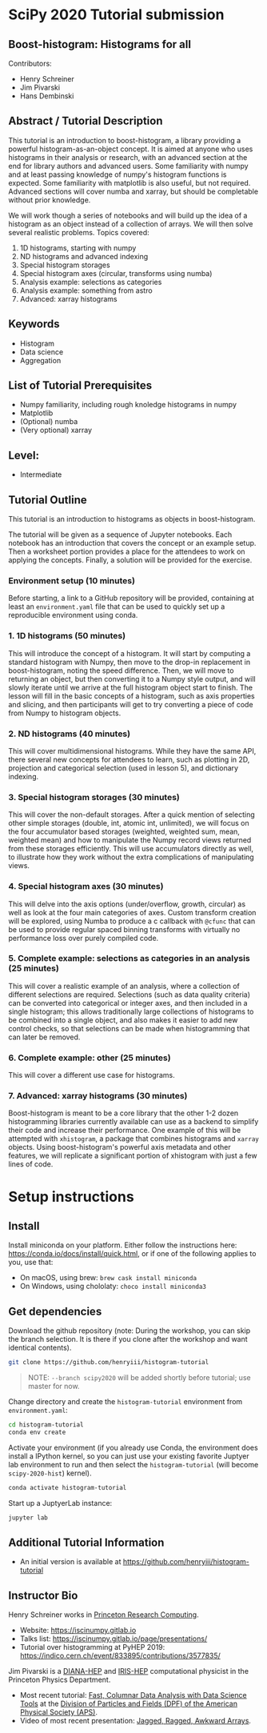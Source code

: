 # SciPy 2020 Tutorial submission
## Boost-histogram: Histograms for all

Contributors:

* Henry Schreiner
* Jim Pivarski
* Hans Dembinski

## Abstract / Tutorial Description

This tutorial is an introduction to boost-histogram, a library providing a
powerful histogram-as-an-object concept. It is aimed at anyone who uses
histograms in their analysis or research, with an advanced section at the end
for library authors and advanced users.  Some familiarity with numpy and at
least passing knowledge of numpy's histogram functions is expected. Some
familiarity with matplotlib is also useful, but not required. Advanced sections
will cover numba and xarray, but should be completable without prior knowledge.

We will work though a series of notebooks and will build up the idea of a
histogram as an object instead of a collection of arrays. We will then solve
several realistic problems. Topics covered:

1. 1D histograms, starting with numpy
2. ND histograms and advanced indexing
3. Special histogram storages
4. Special histogram axes (circular, transforms using numba)
5. Analysis example: selections as categories
6. Analysis example: something from astro
7. Advanced: xarray histograms

## Keywords
* Histogram
* Data science
* Aggregation



## List of Tutorial Prerequisites

* Numpy familiarity, including rough knoledge histograms in numpy
* Matplotlib
* (Optional) numba
* (Very optional) xarray

## Level:

* Intermediate

## Tutorial Outline

This tutorial is an introduction to histograms as objects in boost-histogram.

The tutorial will be given as a sequence of Jupyter notebooks. Each notebook
has an introduction that covers the concept or an example setup. Then a
worksheet portion provides a place for the attendees to work on applying the
concepts. Finally, a solution will be provided for the exercise.

### Environment setup (10 minutes)

Before starting, a link to a GitHub repository will be provided, containing at
least an `environment.yaml` file that can be used to quickly set up a
reproducible environment using conda.

### 1. 1D histograms (50 minutes)

This will introduce the concept of a histogram. It will start by computing a
standard histogram with Numpy, then move to the drop-in replacement in
boost-histogram, noting the speed difference. Then, we will move to returning
an object, but then converting it to a Numpy style output, and will slowly
iterate until we arrive at the full histogram object start to finish. The
lesson will fill in the basic concepts of a histogram, such as axis properties
and slicing, and then participants will get to try converting a piece of code
from Numpy to histogram objects.

### 2. ND histograms (40 minutes)

This will cover multidimensional histograms. While they have the same API,
there several new concepts for attendees to learn, such as plotting in 2D,
projection and categorical selection (used in lesson 5), and dictionary
indexing. 

### 3. Special histogram storages (30 minutes)

This will cover the non-default storages. After a quick mention of selecting
other simple storages (double, int, atomic int, unlimited), we will focus on
the four accumulator based storages (weighted, weighted sum, mean, weighted
mean) and how to manipulate the Numpy record views returned from these storages
efficiently. This will use accumulators directly as well, to illustrate how
they work without the extra complications of manipulating views.

### 4. Special histogram axes (30 minutes)

This will delve into the axis options (under/overflow, growth, circular)
as well as look at the four main categories of axes. Custom transform creation
will be explored, using Numba to produce a c callback with `@cfunc` that can be
used to provide regular spaced binning transforms with virtually no performance
loss over purely compiled code.

### 5. Complete example: selections as categories in an analysis (25 minutes)

This will cover a realistic example of an analysis, where a collection of
different selections are required. Selections (such as data quality criteria)
can be converted into categorical or integer axes, and then included in a
single histogram; this allows traditionally large collections of histograms to
be combined into a single object, and also makes it easier to add new control
checks, so that selections can be made when histogramming that can later be
removed.

### 6. Complete example: other (25 minutes)

This will cover a different use case for histograms.

### 7. Advanced: xarray histograms (30 minutes)

Boost-histogram is meant to be a core library that the other 1-2 dozen
histogramming libraries currently available can use as a backend to simplify
their code and increase their performance.  One example of this will be
attempted with `xhistogram`, a package that combines histograms and `xarray`
objects. Using boost-histogram's powerful axis metadata and other features, we
will replicate a significant portion of xhistogram with just a few lines of
code.


# Setup instructions


## Install

Install miniconda on your platform. Either follow the instructions here:
<https://conda.io/docs/install/quick.html>, or if one of the following applies
to you, use that:

* On macOS, using brew: `brew cask install miniconda`
* On Windows, using chololaty: `choco install miniconda3`

## Get dependencies

Download the github repository (note: During the workshop, you can skip the branch selection.
It is there if you clone after the workshop and want identical contents).

```bash
git clone https://github.com/henryiii/histogram-tutorial
```

> NOTE: `--branch scipy2020` will be added shortly before tutorial; use master for now.

Change directory and create the `histogram-tutorial` environment from `environment.yaml`:

```bash
cd histogram-tutorial
conda env create
```

Activate your environment (if you already use Conda, the environment does
install a IPython kernel, so you can just use your existing favorite Juptyer
lab environment to run and then select the `histogram-tutorial` (will become `scipy-2020-hist`) kernel).

```bash
conda activate histogram-tutorial
```

Start up a JuptyerLab instance:

```bash
jupyter lab
```

## Additional Tutorial Information

* An initial version is available at <https://github.com/henryiii/histogram-tutorial>

## Instructor Bio

Henry Schreiner works in [Princeton Research Computing](https://researchcomputing.princeton.edu).

* Website: <https://iscinumpy.gitlab.io>
* Talks list: <https://iscinumpy.gitlab.io/page/presentations/>
* Tutorial over histogramming at PyHEP 2019: <https://indico.cern.ch/event/833895/contributions/3577835/>

Jim Pivarski is a [DIANA-HEP](https://diana-hep.org/) and [IRIS-HEP](https://iris-hep.org/) computational physicist in the Princeton Physics Department.

* Most recent tutorial: [Fast, Columnar Data Analysis with Data Science Tools](https://indico.cern.ch/event/782953/sessions/302485/#20190729) at the [Division of Particles and Fields (DPF) of the American Physical Society (APS)](https://indico.cern.ch/event/782953/overview).
* Video of most recent presentation: [Jagged, Ragged, Awkward Arrays](https://youtu.be/2NxWpU7NArk).
